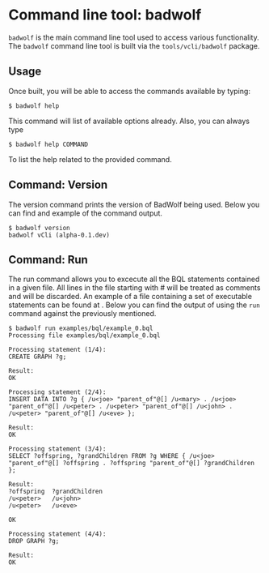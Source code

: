 # Command line tool: badwolf

`badwolf` is the main command line tool used to access various functionality.
The `badwolf` command line tool is built via the `tools/vcli/badwolf` package.

## Usage

Once built, you will be able to access the commands available by typing:

```
$ badwolf help
```

This command will list of available options already. Also, you can always type

```
$ badwolf help COMMAND
```

To list the help related to the provided command.

## Command: Version

The version command prints the version of BadWolf being used. Below you can
find and example of the command output.

```
$ badwolf version
badwolf vCli (alpha-0.1.dev)
```

## Command: Run

The run command allows you to excecute all the BQL statements contained in a
given file. All lines in the file starting with # will be treated as comments
and will be discarded. An example of a file containing a set of executable
statements can be found at [](../examples/bql/example_0.bql). Below you can
find the output of using the `run` command against the previously mentioned.

```
$ badwolf run examples/bql/example_0.bql
Processing file examples/bql/example_0.bql

Processing statement (1/4):
CREATE GRAPH ?g;

Result:
OK

Processing statement (2/4):
INSERT DATA INTO ?g { /u<joe> "parent_of"@[] /u<mary> . /u<joe> "parent_of"@[] /u<peter> . /u<peter> "parent_of"@[] /u<john> . /u<peter> "parent_of"@[] /u<eve> };

Result:
OK

Processing statement (3/4):
SELECT ?offspring, ?grandChildren FROM ?g WHERE { /u<joe> "parent_of"@[] ?offspring . ?offspring "parent_of"@[] ?grandChildren };

Result:
?offspring	?grandChildren
/u<peter>	/u<john>
/u<peter>	/u<eve>

OK

Processing statement (4/4):
DROP GRAPH ?g;

Result:
OK

```
